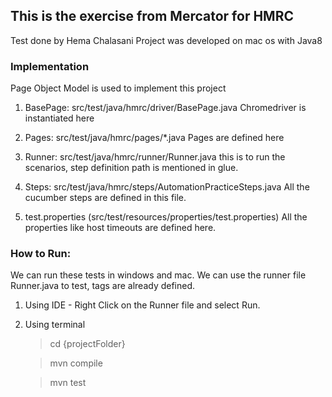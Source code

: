 ## This is the exercise from Mercator for HMRC
Test done by Hema Chalasani
Project was developed on mac os with Java8

### Implementation

Page Object Model is used to implement this project

1. BasePage: src/test/java/hmrc/driver/BasePage.java
   Chromedriver is instantiated here

2. Pages: src/test/java/hmrc/pages/*.java
   Pages are defined here

3. Runner: src/test/java/hmrc/runner/Runner.java
   this is to run the scenarios, step definition path is mentioned in glue.

4. Steps: src/test/java/hmrc/steps/AutomationPracticeSteps.java
   All the cucumber steps are defined in this file.
5. test.properties (src/test/resources/properties/test.properties)
   All the properties like host timeouts are defined here.

### How to Run: 
We can run these tests in windows and mac.
We can use the runner file Runner.java to test, tags are already defined.

1. Using IDE - Right Click on the Runner file and select Run.
2. Using terminal
   >cd {projectFolder}

   >mvn compile

   >mvn test
